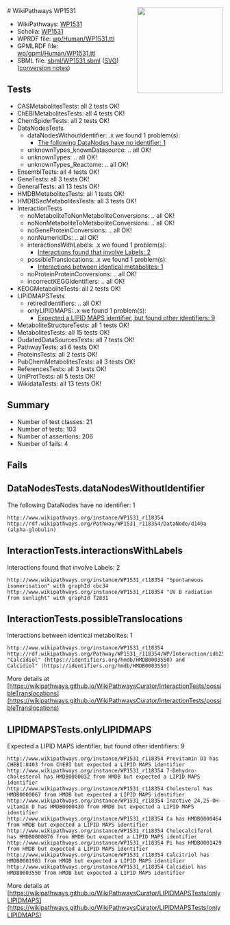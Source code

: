 <img style="float: right; width: 200px" src="../logo.png" />
# WikiPathways WP1531

* WikiPathways: [WP1531](https://identifiers.org/wikipathways:WP1531)
* Scholia: [WP1531](https://scholia.toolforge.org/wikipathways/WP1531)
* WPRDF file: [wp/Human/WP1531.ttl](../wp/Human/WP1531.ttl)
* GPMLRDF file: [wp/gpml/Human/WP1531.ttl](../wp/gpml/Human/WP1531.ttl)
* SBML file: [sbml/WP1531.sbml](../sbml/WP1531.sbml) ([SVG](../sbml/WP1531.svg)) ([conversion notes](../sbml/WP1531.txt))

## Tests
* CASMetabolitesTests: all 2 tests OK!
* ChEBIMetabolitesTests: all 4 tests OK!
* ChemSpiderTests: all 2 tests OK!
* DataNodesTests
    * dataNodesWithoutIdentifier: .x we found 1 problem(s):
        * [The following DataNodes have no identifier: 1](#d2d32fa0)
    * unknownTypes_knownDatasource: .. all OK!
    * unknownTypes: .. all OK!
    * unknownTypes_Reactome: .. all OK!
* EnsemblTests: all 4 tests OK!
* GeneTests: all 3 tests OK!
* GeneralTests: all 13 tests OK!
* HMDBMetabolitesTests: all 1 tests OK!
* HMDBSecMetabolitesTests: all 3 tests OK!
* InteractionTests
    * noMetaboliteToNonMetaboliteConversions: .. all OK!
    * noNonMetaboliteToMetaboliteConversions: .. all OK!
    * noGeneProteinConversions: .. all OK!
    * nonNumericIDs: .. all OK!
    * interactionsWithLabels: .x we found 1 problem(s):
        * [Interactions found that involve Labels: 2](#630d2679)
    * possibleTranslocations: .x we found 1 problem(s):
        * [Interactions between identical metabolites: 1](#d59038c4)
    * noProteinProteinConversions: .. all OK!
    * incorrectKEGGIdentifiers: .. all OK!
* KEGGMetaboliteTests: all 2 tests OK!
* LIPIDMAPSTests
    * retiredIdentifiers: .. all OK!
    * onlyLIPIDMAPS: .x we found 1 problem(s):
        * [Expected a LIPID MAPS identifier, but found other identifiers: 9](#48cc60c0)
* MetaboliteStructureTests: all 1 tests OK!
* MetabolitesTests: all 15 tests OK!
* OudatedDataSourcesTests: all 7 tests OK!
* PathwayTests: all 6 tests OK!
* ProteinsTests: all 2 tests OK!
* PubChemMetabolitesTests: all 3 tests OK!
* ReferencesTests: all 3 tests OK!
* UniProtTests: all 5 tests OK!
* WikidataTests: all 13 tests OK!


## Summary

* Number of test classes: 21
* Number of tests: 103
* Number of assertions: 206
* Number of fails: 4

## Fails

<a name="d2d32fa0" />

## DataNodesTests.dataNodesWithoutIdentifier

The following DataNodes have no identifier: 1
```
http://www.wikipathways.org/instance/WP1531_r118354 http://rdf.wikipathways.org/Pathway/WP1531_r118354/DataNode/d140a (alpha-globulin)
```

<a name="630d2679" />

## InteractionTests.interactionsWithLabels

Interactions found that involve Labels: 2
```
http://www.wikipathways.org/instance/WP1531_r118354 "Spontaneous isomerisation" with graphId cbc34
http://www.wikipathways.org/instance/WP1531_r118354 "UV B radiation from sunlight" with graphId f2831
```

<a name="d59038c4" />

## InteractionTests.possibleTranslocations

Interactions between identical metabolites: 1
```
http://www.wikipathways.org/instance/WP1531_r118354 http://rdf.wikipathways.org/Pathway/WP1531_r118354/WP/Interaction/idb2536244 "Calcidiol" (https://identifiers.org/hmdb/HMDB0003550) and 
Calcidiol" (https://identifiers.org/hmdb/HMDB0003550)
```

More details at [https://wikipathways.github.io/WikiPathwaysCurator/InteractionTests/possibleTranslocations](https://wikipathways.github.io/WikiPathwaysCurator/InteractionTests/possibleTranslocations)

<a name="48cc60c0" />

## LIPIDMAPSTests.onlyLIPIDMAPS

Expected a LIPID MAPS identifier, but found other identifiers: 9
```
http://www.wikipathways.org/instance/WP1531_r118354 Previtamin D3 has CHEBI:8403 from ChEBI but expected a LIPID MAPS identifier
http://www.wikipathways.org/instance/WP1531_r118354 7-Dehydro- cholesterol has HMDB0000032 from HMDB but expected a LIPID MAPS identifier
http://www.wikipathways.org/instance/WP1531_r118354 Cholesterol has HMDB0000067 from HMDB but expected a LIPID MAPS identifier
http://www.wikipathways.org/instance/WP1531_r118354 Inactive 24,25-OH- vitamin D has HMDB0000430 from HMDB but expected a LIPID MAPS identifier
http://www.wikipathways.org/instance/WP1531_r118354 Ca has HMDB0000464 from HMDB but expected a LIPID MAPS identifier
http://www.wikipathways.org/instance/WP1531_r118354 Cholecalciferol has HMDB0000876 from HMDB but expected a LIPID MAPS identifier
http://www.wikipathways.org/instance/WP1531_r118354 Pi has HMDB0001429 from HMDB but expected a LIPID MAPS identifier
http://www.wikipathways.org/instance/WP1531_r118354 Calcitriol has HMDB0001903 from HMDB but expected a LIPID MAPS identifier
http://www.wikipathways.org/instance/WP1531_r118354 Calcidiol has HMDB0003550 from HMDB but expected a LIPID MAPS identifier
```

More details at [https://wikipathways.github.io/WikiPathwaysCurator/LIPIDMAPSTests/onlyLIPIDMAPS](https://wikipathways.github.io/WikiPathwaysCurator/LIPIDMAPSTests/onlyLIPIDMAPS)

